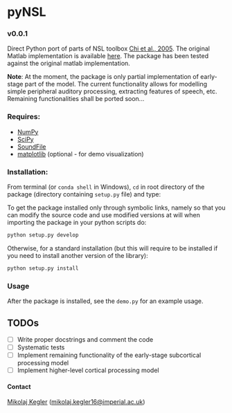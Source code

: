 # pyNSL

### v0.0.1

Direct Python port of parts of NSL toolbox [Chi et al., 2005](https://asa.scitation.org/doi/full/10.1121/1.1945807). The original Matlab implementation is available [here](http://nsl.isr.umd.edu/downloads.html). The package has been tested against the original matlab implementation.

**Note**: At the moment, the package is only partial implementation of early-stage part of the model. The current functionality allows for modelling simple peripheral auditory processing, extracting features of speech, etc. Remaining functionalities shall be ported soon...

### Requires:
- [NumPy](https://numpy.org/doc/stable/index.html)
- [SciPy](https://www.scipy.org/)
- [SoundFile](https://pysoundfile.readthedocs.io/en/latest/)
- [matplotlib](https://matplotlib.org/) (optional - for demo visualization)

### Installation:
From terminal (or `conda shell` in Windows), `cd` in root directory of the package (directory containing `setup.py` file) and type:

To get the package installed only through symbolic links, namely so that you can modify the source code and use modified versions at will when importing the package in your python scripts do:

```python
python setup.py develop
```

Otherwise, for a standard installation (but this will require to be installed if you need to install another version of the library):

```python
python setup.py install
```

### Usage

After the package is installed, see the ```demo.py``` for an example usage.

## TODOs
- [ ] Write proper docstrings and comment the code 
- [ ] Systematic tests
- [ ] Implement remaining functionality of the early-stage subcortical processing model
- [ ] Implement higher-level cortical processing model

#### Contact

[Mikolaj Kegler](https://mkegler.github.io/) (mikolaj.kegler16@imperial.ac.uk)